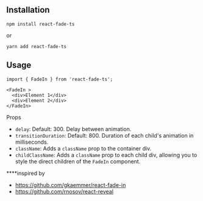 ## Installation

`npm install react-fade-ts`

or

`yarn add react-fade-ts`

## Usage

```
import { FadeIn } from 'react-fade-ts';

<FadeIn >
  <div>Element 1</div>
  <div>Element 2</div>
</FadeIn>
```


Props

* `delay`:  Default: 300. Delay between animation.
* `transitionDuration`:  Default: 800. Duration of each child's animation in milliseconds.
* `className`:  Adds a `className` prop to the container div.
* `childClassName`:  Adds a `className` prop to each child div, allowing you to style the direct children of the `FadeIn` component.

****inspired by

* https://github.com/gkaemmer/react-fade-in
* https://github.com/rnosov/react-reveal
